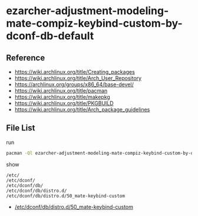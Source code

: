 
# ezarcher-adjustment-modeling-mate-compiz-keybind-custom-by-dconf-db-default


## Reference

* https://wiki.archlinux.org/title/Creating_packages
* https://wiki.archlinux.org/title/Arch_User_Repository
* https://archlinux.org/groups/x86_64/base-devel/
* https://wiki.archlinux.org/title/pacman
* https://wiki.archlinux.org/title/makepkg
* https://wiki.archlinux.org/title/PKGBUILD
* https://wiki.archlinux.org/title/Arch_package_guidelines


## File List

run

``` sh
pacman -Ql ezarcher-adjustment-modeling-mate-compiz-keybind-custom-by-dconf-db-default -q
```

show

```
/etc/
/etc/dconf/
/etc/dconf/db/
/etc/dconf/db/distro.d/
/etc/dconf/db/distro.d/50_mate-keybind-custom
```

* [/etc/dconf/db/distro.d/50_mate-keybind-custom](asset/overlay/etc/dconf/db/distro.d/50_mate-keybind-custom)

